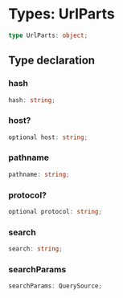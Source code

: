 # Types: UrlParts

```ts
type UrlParts: object;
```

## Type declaration

### hash

```ts
hash: string;
```

### host?

```ts
optional host: string;
```

### pathname

```ts
pathname: string;
```

### protocol?

```ts
optional protocol: string;
```

### search

```ts
search: string;
```

### searchParams

```ts
searchParams: QuerySource;
```
